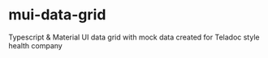 # mui-data-grid
Typescript &amp; Material UI data grid with mock data created for Teladoc style health company
